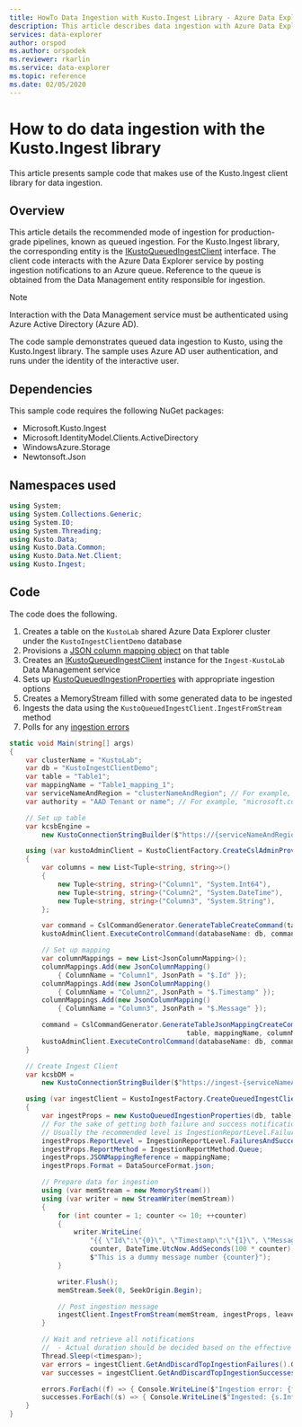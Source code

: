 ```yaml
---
title: HowTo Data Ingestion with Kusto.Ingest Library - Azure Data Explorer
description: This article describes data ingestion with Azure Data Explorer's Kusto.Ingest library.
services: data-explorer
author: orspod
ms.author: orspodek
ms.reviewer: rkarlin
ms.service: data-explorer
ms.topic: reference
ms.date: 02/05/2020
---
```

# How to do data ingestion with the Kusto.Ingest library

This article presents sample code that makes use of the Kusto.Ingest client library for data ingestion.

## Overview

This article details the recommended mode of ingestion for production-grade pipelines, known as queued ingestion. For the Kusto.Ingest library, the corresponding entity is the [IKustoQueuedIngestClient](kusto-ingest-client-reference.md#interface-ikustoqueuedingestclient) interface. The client code interacts with the Azure Data Explorer service by posting ingestion notifications to an Azure queue. Reference to the queue is obtained from the Data Management entity responsible for ingestion. 

> [!NOTE]
> Interaction with the Data Management service must be authenticated using Azure Active Directory (Azure AD).

The code sample demonstrates queued data ingestion to Kusto, using the Kusto.Ingest library.
The sample uses Azure AD user authentication, and runs under the identity of the interactive user.

## Dependencies

This sample code requires the following NuGet packages:
* Microsoft.Kusto.Ingest
* Microsoft.IdentityModel.Clients.ActiveDirectory
* WindowsAzure.Storage
* Newtonsoft.Json

## Namespaces used

```csharp
using System;
using System.Collections.Generic;
using System.IO;
using System.Threading;
using Kusto.Data;
using Kusto.Data.Common;
using Kusto.Data.Net.Client;
using Kusto.Ingest;
```

## Code

The code does the following.
1. Creates a table on the `KustoLab` shared Azure Data Explorer cluster under the `KustoIngestClientDemo` database
2. Provisions a [JSON column mapping object](../../management/create-ingestion-mapping-command.md) on that table
3. Creates an [IKustoQueuedIngestClient](kusto-ingest-client-reference.md#interface-ikustoqueuedingestclient) instance for the `Ingest-KustoLab` Data Management service
4. Sets up [KustoQueuedIngestionProperties](kusto-ingest-client-reference.md#class-kustoqueuedingestionproperties) with appropriate ingestion options
5. Creates a MemoryStream filled with some generated data to be ingested
6. Ingests the data using the `KustoQueuedIngestClient.IngestFromStream` method
7. Polls for any [ingestion errors](kusto-ingest-client-status.md#tracking-ingestion-status-kustoqueuedingestclient)

```csharp
static void Main(string[] args)
{
    var clusterName = "KustoLab";
    var db = "KustoIngestClientDemo";
    var table = "Table1";
    var mappingName = "Table1_mapping_1";
    var serviceNameAndRegion = "clusterNameAndRegion"; // For example, "mycluster.westus"
    var authority = "AAD Tenant or name"; // For example, "microsoft.com"

    // Set up table
    var kcsbEngine =
        new KustoConnectionStringBuilder($"https://{serviceNameAndRegion}.kusto.windows.net").WithAadUserPromptAuthentication(authority: $"{authority}");

    using (var kustoAdminClient = KustoClientFactory.CreateCslAdminProvider(kcsbEngine))
    {
        var columns = new List<Tuple<string, string>>()
        {
            new Tuple<string, string>("Column1", "System.Int64"),
            new Tuple<string, string>("Column2", "System.DateTime"),
            new Tuple<string, string>("Column3", "System.String"),
        };

        var command = CslCommandGenerator.GenerateTableCreateCommand(table, columns);
        kustoAdminClient.ExecuteControlCommand(databaseName: db, command: command);

        // Set up mapping
        var columnMappings = new List<JsonColumnMapping>();
        columnMappings.Add(new JsonColumnMapping()
            { ColumnName = "Column1", JsonPath = "$.Id" });
        columnMappings.Add(new JsonColumnMapping()
            { ColumnName = "Column2", JsonPath = "$.Timestamp" });
        columnMappings.Add(new JsonColumnMapping()
            { ColumnName = "Column3", JsonPath = "$.Message" });

        command = CslCommandGenerator.GenerateTableJsonMappingCreateCommand(
                                            table, mappingName, columnMappings);
        kustoAdminClient.ExecuteControlCommand(databaseName: db, command: command);
    }

    // Create Ingest Client
    var kcsbDM =
        new KustoConnectionStringBuilder($"https://ingest-{serviceNameAndRegion}.kusto.windows.net").WithAadUserPromptAuthentication(authority: $"{authority}");

    using (var ingestClient = KustoIngestFactory.CreateQueuedIngestClient(kcsbDM))
    {
        var ingestProps = new KustoQueuedIngestionProperties(db, table);
        // For the sake of getting both failure and success notifications we set this to IngestionReportLevel.FailuresAndSuccesses
        // Usually the recommended level is IngestionReportLevel.FailuresOnly
        ingestProps.ReportLevel = IngestionReportLevel.FailuresAndSuccesses;
        ingestProps.ReportMethod = IngestionReportMethod.Queue;
        ingestProps.JSONMappingReference = mappingName;
        ingestProps.Format = DataSourceFormat.json;

        // Prepare data for ingestion
        using (var memStream = new MemoryStream())
        using (var writer = new StreamWriter(memStream))
        {
            for (int counter = 1; counter <= 10; ++counter)
            {
                writer.WriteLine(
                    "{{ \"Id\":\"{0}\", \"Timestamp\":\"{1}\", \"Message\":\"{2}\" }}",
                    counter, DateTime.UtcNow.AddSeconds(100 * counter),
                    $"This is a dummy message number {counter}");
            }

            writer.Flush();
            memStream.Seek(0, SeekOrigin.Begin);

            // Post ingestion message
            ingestClient.IngestFromStream(memStream, ingestProps, leaveOpen: true);
        }

        // Wait and retrieve all notifications
        //  - Actual duration should be decided based on the effective Ingestion Batching Policy set on the table/database
        Thread.Sleep(<timespan>);
        var errors = ingestClient.GetAndDiscardTopIngestionFailures().GetAwaiter().GetResult();
        var successes = ingestClient.GetAndDiscardTopIngestionSuccesses().GetAwaiter().GetResult();

        errors.ForEach((f) => { Console.WriteLine($"Ingestion error: {f.Info.Details}"); });
        successes.ForEach((s) => { Console.WriteLine($"Ingested: {s.Info.IngestionSourcePath}"); });
    }
}
```
